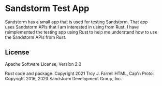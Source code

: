 # Sandstorm Test App

Sandstorm has a small app that is used for testing Sandstorm.  That app uses
Sandstorm APIs that I am interested in using from Rust.  I have reimplemented
the testing app using Rust to help me understand how to use the Sandstorm APIs
from Rust.

## License

Apache Software License, Version 2.0

Rust code and package: Copyright 2021 Troy J. Farrell
HTML, Cap'n Proto: Copyright 2016, 2020 Sandstorm Development Group, Inc.
